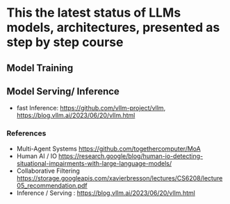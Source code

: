# This the latest status of LLMs models, architectures, presented as step by step course

## Model Training
## Model Serving/ Inference
 - fast Inference: https://github.com/vllm-project/vllm, 
  https://blog.vllm.ai/2023/06/20/vllm.html

### References
- Multi-Agent Systems https://github.com/togethercomputer/MoA
- Human AI / IO https://research.google/blog/human-io-detecting-situational-impairments-with-large-language-models/
- Collaborative Filtering https://storage.googleapis.com/xavierbresson/lectures/CS6208/lecture05_recommendation.pdf
- Inference / Serving : https://blog.vllm.ai/2023/06/20/vllm.html
